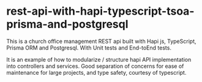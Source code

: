 # rest-api-with-hapi-typescript-tsoa-prisma-and-postgresql

This is a church office management REST api built with Hapi js, TypeScript, Prisma ORM and Postgresql. With Unit tests and End-toEnd tests.

It is an example of how to modularize / structure hapi API implementation into controllers and services. Good separation of concerns for ease of maintenance for large projects, and type safety, courtesy of typescript.
